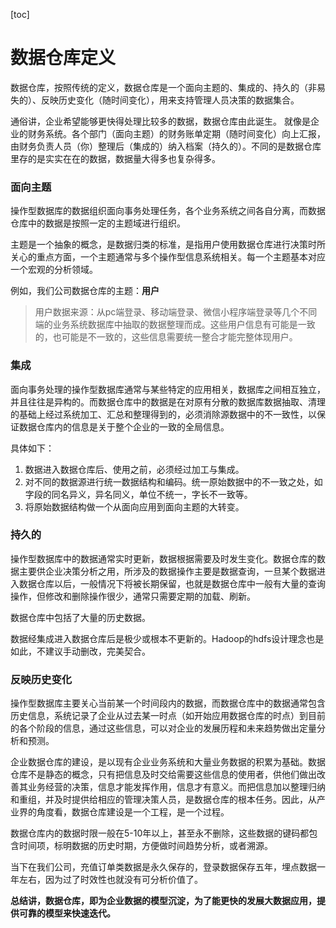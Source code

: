 [toc]
# 数据仓库定义 
数据仓库，按照传统的定义，数据仓库是一个面向主题的、集成的、持久的（非易失的）、反映历史变化（随时间变化），用来支持管理人员决策的数据集合。

通俗讲，企业希望能够更快得处理比较多的数据，数据仓库由此诞生。 就像是企业的财务系统。各个部门（面向主题）的财务账单定期（随时间变化）向上汇报，由财务负责人员（你）整理后（集成的）纳入档案（持久的）。不同的是数据仓库里存的是实实在在的数据，数据量大得多也复杂得多。


### 面向主题
操作型数据库的数据组织面向事务处理任务，各个业务系统之间各自分离，而数据仓库中的数据是按照一定的主题域进行组织。   

主题是一个抽象的概念，是数据归类的标准，是指用户使用数据仓库进行决策时所关心的重点方面，一个主题通常与多个操作型信息系统相关。每一个主题基本对应一个宏观的分析领域。

例如，我们公司数据仓库的主题：**用户**

> 用户数据来源：从pc端登录、移动端登录、微信小程序端登录等几个不同端的业务系统数据库中抽取的数据整理而成。这些用户信息有可能是一致的，也可能是不一致的，这些信息需要统一整合才能完整体现用户。

### 集成 
面向事务处理的操作型数据库通常与某些特定的应用相关，数据库之间相互独立，并且往往是异构的。而数据仓库中的数据是在对原有分散的数据库数据抽取、清理的基础上经过系统加工、汇总和整理得到的，必须消除源数据中的不一致性，以保证数据仓库内的信息是关于整个企业的一致的全局信息。

具体如下：
1. 数据进入数据仓库后、使用之前，必须经过加工与集成。
2. 对不同的数据源进行统一数据结构和编码。统一原始数据中的不一致之处，如字段的同名异义，异名同义，单位不统一，字长不一致等。
3. 将原始数据结构做一个从面向应用到面向主题的大转变。

### 持久的
操作型数据库中的数据通常实时更新，数据根据需要及时发生变化。数据仓库的数据主要供企业决策分析之用，所涉及的数据操作主要是数据查询，一旦某个数据进入数据仓库以后，一般情况下将被长期保留，也就是数据仓库中一般有大量的查询操作，但修改和删除操作很少，通常只需要定期的加载、刷新。

数据仓库中包括了大量的历史数据。

数据经集成进入数据仓库后是极少或根本不更新的。Hadoop的hdfs设计理念也是如此，不建议手动删改，完美契合。

### 反映历史变化
操作型数据库主要关心当前某一个时间段内的数据，而数据仓库中的数据通常包含历史信息，系统记录了企业从过去某一时点（如开始应用数据仓库的时点）到目前的各个阶段的信息，通过这些信息，可以对企业的发展历程和未来趋势做出定量分析和预测。

企业数据仓库的建设，是以现有企业业务系统和大量业务数据的积累为基础。数据仓库不是静态的概念，只有把信息及时交给需要这些信息的使用者，供他们做出改善其业务经营的决策，信息才能发挥作用，信息才有意义。而把信息加以整理归纳和重组，并及时提供给相应的管理决策人员，是数据仓库的根本任务。因此，从产业界的角度看，数据仓库建设是一个工程，是一个过程。

数据仓库内的数据时限一般在5-10年以上，甚至永不删除，这些数据的键码都包含时间项，标明数据的历史时期，方便做时间趋势分析，或者溯源。

当下在我们公司，充值订单类数据是永久保存的，登录数据保存五年，埋点数据一年左右，因为过了时效性也就没有可分析价值了。

**总结讲，数据仓库，即为企业数据的模型沉淀，为了能更快的发展大数据应用，提供可靠的模型来快速迭代。**



